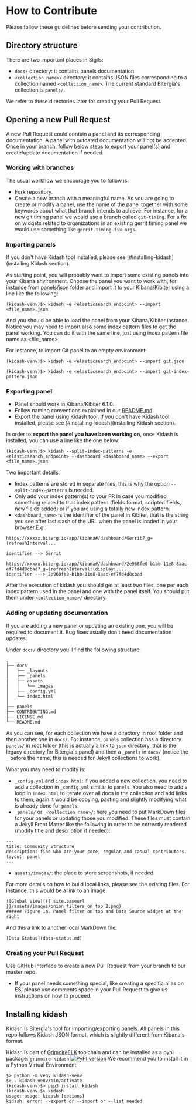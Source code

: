 # How to Contribute

Please follow these guidelines before sending your contribution.

## Directory structure

There are two important places in Sigils:
* `docs/` directory: it contains panels documentation.
* `<collection_name>/` directory: it contains JSON files corresponding to a collection named `<collection_name>`. The current standard Bitergia's collection is `panels/`.

We refer to these directories later for creating your Pull Request.

## Opening a new Pull Request

A new Pull Request could contain a panel and its corresponding documentation. A panel with outdated documentation will not be accepted. Once in your branch, follow below steps to export your panel(s) and create/update documentation if needed. 

### Working with branches

The usual workflow we encourage you to follow is:
* Fork repository.
* Create a new branch with a meaningful name. As you are going to create or modify a panel, use
the name of the panel together with some keywords about what that branch intends to achieve. For
instance, for a new git timing panel we would use a branch called `git-timing`. For a fix on
widgets related to organizations in an existing gerrit timing panel we would use something like
`gerrit-timing-fix-orgs`.

### Importing panels

If you don't have Kidash tool installed, please see [#installing-kidash](installing Kidash section).

As starting point, you will probably want to import some existing panels into your
Kibana environment. Choose the panel you want to work with, for instance from [panels/json](json)
folder and import it to your Kibana/Kibiter using a line like the following:
```
(kidash-venv)$> kidash -e <elasticsearch_endpoint> --import <file_name>.json
```
And you should be able to load the panel from your Kibana/Kibiter instance. Notice you may need to import also some index pattern files to get the panel working. You can do it with the same line, just using index pattern file name as <file_name>.

For instance, to import Git panel to an empty environment:
```
(kidash-venv)$> kidash -e <elasticsearch_endpoint> --import git.json

(kidash-venv)$> kidash -e <elasticsearch_endpoint> --import git-index-pattern.json

```

### Exporting panel

* Panel should work in Kibana/Kibiter 6.1.0.
* Follow naming conventions explained in our [README.md](README.md)
* Export the panel using Kidash tool. If you don't have Kidash tool installed, please see [#installing-kidash](installing Kidash section).

In order to **export the panel you have been working on**, once Kidash is installed, you can use a line like the one below:
```
(kidash-venv)$> kidash --split-index-patterns -e <elasticsearch_endpoint> --dashboard <dashboard_name> --export <file_name>.json
```
Two important details:
* Index patterns are stored in separate files, this is why the option `--split-index-patterns` is needed.
* Only add your index pattern(s) to your PR in case you modified something related to that index pattern (fields format, scripted fields, new fields added) or if you are using a totally new index pattern.
* `<dashboard_name>` is the identifier of the panel in Kibiter, that is the string you see after last slash of the URL when the panel is loaded in your browser.E.g.:
```
https://xxxxx.biterg.io/app/kibana#/dashboard/Gerrit?_g=(refreshInterval...  

identifier --> Gerrit

https://xxxxx.biterg.io/app/kibana#/dashboard/2e968fe0-b1bb-11e8-8aac-ef7fd4d8cbad?_g=(refreshInterval:(display:....
identifier ---> 2e968fe0-b1bb-11e8-8aac-ef7fd4d8cbad
```

After the execution of kidash you should get at least two files, one per each index pattern used in the panel and one with the panel itself. You should put them under `<collection_name>/` directory.

### Adding or updating documentation

If you are adding a new panel or updating an existing one, you will be required to document it. Bug fixes usually don't need documentation updates.

Under `docs/` directory you'll find the following structure:
```
.
├── docs
│   ├── _layouts
│   ├── _panels
|   ├── assets
│   │   └── images
│   ├── _config.yml
│   └── index.html
│    
├── panels
├── CONTRIBUTING.md
├── LICENSE.md
└── README.md
```
As you can see, for each collection we have a directory in root folder and then another one in `docs/`. For instance, `panels` collection has a directory `panels/` in root folder (this is actually a link to `json` directory, that is the legacy directory for Bitergia's panel) and then a `_panels` in `docs/` (notice the `_` before the name, this is needed for Jekyll collections to work).

What you may need to modify is:
* `_config.yml` and `index.html`: if you added a new collection, you need to add a collection in `_config.yml` similar to `panels`. You also need to add a loop in `index.html` to iterate over all docs in the collection and add links to them, again it would be copying, pasting and slightly modifying what is already done for `panels`.
* `_panels/` or `_<collection_name>/`: here you need to put MarkDown files for your panels or updating those you modified. These files must contain a Jekyll Front Matter like the following in order to be correctly rendered (modify title and description if needed):
```
---
title: Community Structure
description: find who are your core, regular and casual contributors.
layout: panel
---
```
* `assets/images/`: the place to store screenshots, if needed.

For more details on how to build local links, please see the existing files. For instance, this would be a link to an image:
```
![Global View]({{ site.baseurl }}/assets/images/onion_filters_on_top_2.png)
###### Figure 1a. Panel filter on top and Data Source widget at the right
```
And this a link to another local MarkDown file:
```
[Data Status](data-status.md)
```

### Creating your Pull Request

Use GitHub interface to create a new Pull Request from your branch to our master repo.
  * If your panel needs something special, like creating a specific alias on ES, please use comments space
  in your Pull Request to give us instructions on how to proceed.
  
## Installing kidash

Kidash is Bitergia's tool for importing/exporting
panels. All panels in this repo follows Kidash JSON format, which is slightly different
from Kibana's format.

Kidash is part of [GrimoireELK](https://github.com/grimoirelab/GrimoireELK) toolchain
and can be installed as a pypi package: `grimoire-kidash` [![PyPI version](https://badge.fury.io/py/grimoire-kidash.svg)](https://badge.fury.io/py/grimoire-kidash)
We recommend you to install it in a Python Virtual Environment:
```
$> python -m venv kidash-venv
$> . kidash-venv/bin/activate
(kidash-venv)$> pip3 install kidash
(kidash-venv)$> kidash
usage: usage: kidash [options]
kidash: error: --export or --import or --list needed
```





